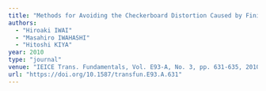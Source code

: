 ```yaml
---
title: "Methods for Avoiding the Checkerboard Distortion Caused by Finite Word Length Error in Multirate System"
authors:
  - "Hiroaki IWAI"
  - "Masahiro IWAHASHI"
  - "Hitoshi KIYA"
year: 2010
type: "journal"
venue: "IEICE Trans. Fundamentals, Vol. E93-A, No. 3, pp. 631-635, 2010-03-01."
url: "https://doi.org/10.1587/transfun.E93.A.631"
---
```

